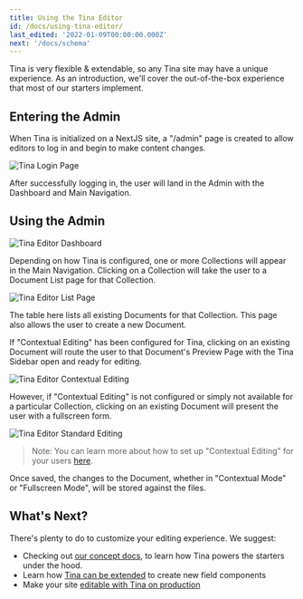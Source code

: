 ```yaml
---
title: Using the Tina Editor
id: /docs/using-tina-editor/
last_edited: '2022-01-09T00:00:00.000Z'
next: '/docs/schema'
---
```


Tina is very flexible & extendable, so any Tina site may have a unique experience. As an introduction, we'll cover the out-of-the-box experience that most of our starters implement.

## Entering the Admin

When Tina is initialized on a NextJS site, a "/admin" page is created to allow editors to log in and begin to make content changes.

![Tina Login Page](/img/tina-login.png)

After successfully logging in, the user will land in the Admin with the Dashboard and Main Navigation.

## Using the Admin

![Tina Editor Dashboard](/img/tina-dashboard.png)

Depending on how Tina is configured, one or more Collections will appear in the Main Navigation. Clicking on a Collection will take the user to a Document List page for that Collection.

![Tina Editor List Page](/img/tina-list-page.png)

The table here lists all existing Documents for that Collection. This page also allows the user to create a new Document.

If "Contextual Editing" has been configured for Tina, clicking on an existing Document will route the user to that Document's Preview Page with the Tina Sidebar open and ready for editing.

![Tina Editor Contextual Editing](/img/tina-contextual-editing.png)

However, if "Contextual Editing" is not configured or simply not available for a particular Collection, clicking on an existing Document will present the user with a fullscreen form.

![Tina Editor Standard Editing](/img/tina-standard-editing.png)

> Note: You can learn more about how to set up "Contextual Editing" for your users [here](/docs/tinacms-context).

Once saved, the changes to the Document, whether in "Contextual Mode" or "Fullscreen Mode", will be stored against the files.

## What's Next?

There's plenty to do to customize your editing experience. We suggest:

- Checking out [our concept docs](/docs/schema/), to learn how Tina powers the starters under the hood.
- Learn how [Tina can be extended](/docs/advanced/extending-tina/) to create new field components
- Make your site [editable with Tina on production](/docs/tina-cloud/)
